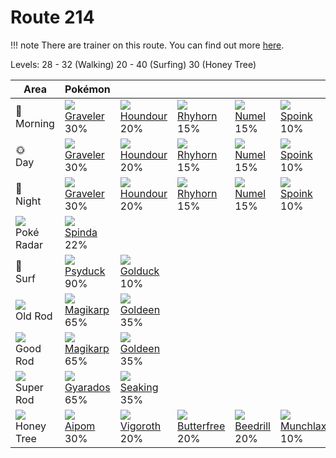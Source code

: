 # Route 214

!!! note
    There are trainer on this route. You can find out more [here](../../trainer_changes/route_214/).

Levels: 28 - 32 (Walking) 20 - 40 (Surfing) 30 (Honey Tree)

Area                           | Pokémon                           | &nbsp;                            | &nbsp;                            | &nbsp;                            | &nbsp;                            | &nbsp;
---                            | ---                               | ---                               | ---                               | ---                               | ---                               | ---
🌅<br>Morning                   | ![][075]<br> [Graveler]<br> 30%  | ![][228]<br> [Houndour]<br> 20%  | ![][111]<br> [Rhyhorn]<br> 15%   | ![][322]<br> [Numel]<br> 15%     | ![][325]<br> [Spoink]<br> 10%    | ![][331]<br> [Cacnea]<br> 10%
🌞<br>Day                       | ![][075]<br> [Graveler]<br> 30%  | ![][228]<br> [Houndour]<br> 20%  | ![][111]<br> [Rhyhorn]<br> 15%   | ![][322]<br> [Numel]<br> 15%     | ![][325]<br> [Spoink]<br> 10%    | ![][331]<br> [Cacnea]<br> 10%
🌙<br>Night                     | ![][075]<br> [Graveler]<br> 30%  | ![][228]<br> [Houndour]<br> 20%  | ![][111]<br> [Rhyhorn]<br> 15%   | ![][322]<br> [Numel]<br> 15%     | ![][325]<br> [Spoink]<br> 10%    | ![][331]<br> [Cacnea]<br> 10%
![][poke-radar]<br> Poké Radar | ![][327]<br> [Spinda]<br> 22%
🌊<br> Surf                     | ![][054]<br> [Psyduck]<br> 90%   | ![][055]<br> [Golduck]<br> 10%
![][old-rod]<br> Old Rod       | ![][129]<br> [Magikarp]<br> 65%  | ![][118]<br> [Goldeen]<br> 35%
![][good-rod]<br> Good Rod     | ![][129]<br> [Magikarp]<br> 65%  | ![][118]<br> [Goldeen]<br> 35%
![][super-rod]<br> Super Rod   | ![][130]<br> [Gyarados]<br> 65%  | ![][119]<br> [Seaking]<br> 35%
![][honey]<br> Honey Tree      | ![][190]<br> [Aipom]<br> 30%     | ![][288]<br> [Vigoroth]<br> 20%  | ![][012]<br> [Butterfree]<br> 20%| ![][015]<br> [Beedrill]<br> 20%  | ![][446]<br> [Munchlax]<br> 10%


[Butterfree]: ../../pokemon_changes/012/
[Beedrill]: ../../pokemon_changes/015/
[Psyduck]: ../../pokemon_changes/054/
[Golduck]: ../../pokemon_changes/055/
[Graveler]: ../../pokemon_changes/075/
[Rhyhorn]: ../../pokemon_changes/111/
[Goldeen]: ../../pokemon_changes/118/
[Seaking]: ../../pokemon_changes/119/
[Magikarp]: ../../pokemon_changes/129/
[Gyarados]: ../../pokemon_changes/130/
[Aipom]: ../../pokemon_changes/190/
[Houndour]: ../../pokemon_changes/228/
[Vigoroth]: ../../pokemon_changes/288/
[Numel]: ../../pokemon_changes/322/
[Spoink]: ../../pokemon_changes/325/
[Spinda]: ../../pokemon_changes/327/
[Cacnea]: ../../pokemon_changes/331/
[Munchlax]: ../../pokemon_changes/446/
[good-rod]: ../img/items/good-rod.png
[honey]: ../img/items/honey.png
[old-rod]: ../img/items/old-rod.png
[poke-radar]: ../img/items/poke-radar.png
[super-rod]: ../img/items/super-rod.png
[012]: ../img/pokemon/012.png
[015]: ../img/pokemon/015.png
[054]: ../img/pokemon/054.png
[055]: ../img/pokemon/055.png
[075]: ../img/pokemon/075.png
[111]: ../img/pokemon/111.png
[118]: ../img/pokemon/118.png
[119]: ../img/pokemon/119.png
[129]: ../img/pokemon/129.png
[130]: ../img/pokemon/130.png
[190]: ../img/pokemon/190.png
[228]: ../img/pokemon/228.png
[288]: ../img/pokemon/288.png
[322]: ../img/pokemon/322.png
[325]: ../img/pokemon/325.png
[327]: ../img/pokemon/327.png
[331]: ../img/pokemon/331.png
[446]: ../img/pokemon/446.png
